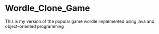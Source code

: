 # Wordle_Clone_Game
This is my version of the popular game wordle implemented using java and object-oriented programming
